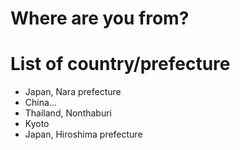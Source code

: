 # Where are you from?

# List of country/prefecture
- Japan, Nara prefecture
- China...
- Thailand, Nonthaburi
- Kyoto
- Japan, Hiroshima prefecture

